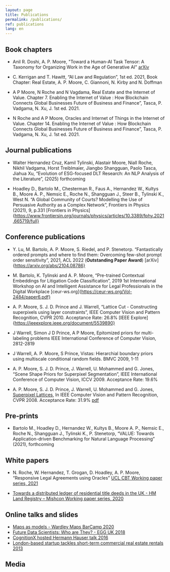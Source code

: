 ```yaml
---
layout: page
title: Publications
permalink: /publications/
ref: publications
lang: en
---
```


## Book chapters 

* Anil R. Doshi, A. P. Moore, "Toward a Human-AI Task Tensor: A Taxonomy for Organizing Work in the Age of Generative AI" [arXiv](https://arxiv.org/abs/2503.15490) 

* C. Kerrigan and T. Hawitt, “AI Law and Regulation”, 1st ed. 2021, Book Chapter: Real Estate, A. P. Moore, C. Giannoni, N. Kirby and N. Doffman

* A P Moore,  N Roche and N Vagdama, Real Estate and the Internet of Value. Chapter 7. Enabling the Internet of Value : How Blockchain Connects Global Businesses Future of Business and Finance”, Tasca, P. Vadgama, N. Xu, J. 1st ed. 2021.

* N Roche and A P Moore, Oracles and Internet of Things in the Internet of Value. Chapter 14. Enabling the Internet of Value : How Blockchain Connects Global Businesses Future of Business and Finance”, Tasca, P. Vadgama, N. Xu, J. 1st ed. 2021.

## Journal publications 

* Walter Hernandez Cruz, Kamil Tylinski, Alastair Moore, Niall Roche,
Nikhil Vadgama, Horst Treiblmaier, Jiangbo Shangguan, Paolo Tasca,
Jiahua Xu,  “Evolution of ESG-focused DLT Research: An NLP Analysis of
the Literature”, (2025) forthcoming

* Hoadley D., Bartolo M., Chesterman R., Faus A., Hernandez W., Kultys B., Moore A. P., Nemsic E., Roche N., Shangguan J., Steer B., Tylinski K., West N. “A Global Community of Courts? Modelling the Use of Persuasive Authority as a Complex Network”, Frontiers in Physics (2021), 9, p.331 [Frontiers in Physics]{https://www.frontiersin.org/journals/physics/articles/10.3389/fphy.2021.665719/full}

## Conference publications 

* Y. Lu, M. Bartolo, A. P. Moore, S. Riedel, and P. Stenetorp. “Fantastically ordered prompts and where to find them: Overcoming few-shot prompt order sensitivity”, 2021, ACL 2022 (**Outstanding Paper Award**) [arXiv]{https://arxiv.org/abs/2104.08786}

* M. Bartolo, K. Tylinski and A. P. Moore, “Pre-trained Contextual Embeddings for Litigation Code Classification”, 2019 1st International Workshop on AI and Intelligent Assistance for Legal Professionals in the Digital Workplace [ceur-ws.org]{https://ceur-ws.org/Vol-2484/paper6.pdf}

* A. P. Moore, S. J. D. Prince and J. Warrell, “Lattice Cut - Constructing superpixels using layer constraints”, IEEE Computer Vision and Pattern Recognition, CVPR 2010. Acceptance Rate: 26.8% [IEEE Explore]{https://ieeexplore.ieee.org/document/5539890}

* J Warrell, Simon J D Prince, A P Moore, Epitomized priors for multi-labeling problems 
IEEE International Conference of Computer Vision, 2812-2819

* J Warrell, A. P. Moore, S Prince, Vistas: Hierarchial boundary priors using multiscale conditional random fields. BMVC 2009, 1-11

* A. P. Moore, S. J. D. Prince, J. Warrell, U. Mohammed and G. Jones, “Scene Shape Priors for Superpixel Segmentation”, IEEE International Conference of Computer Vision, ICCV 2009. Acceptance Rate: 19.6% 

* A. P. Moore, S. J. D. Prince, J. Warrell, U. Mohammed and G. Jones, [Superpixel Lattices](https://ieeexplore.ieee.org/abstract/document/4587471), In IEEE Computer Vision and Pattern Recognition, CVPR 2008. Acceptance Rate: 31.9\% [pdf]()


## Pre-prints 

* Bartolo M., Hoadley D., Hernandez W., Kultys B., Moore A. P., Nemsic E., Roche N., Shangguan J., Tylinski K., P. Stenetorp, “VALUE: Towards Application-driven Benchmarking for Natural Language Processing” (2021), forthcoming


## White papers 

* N. Roche, W. Hernandez, T. Grogan, D. Hoadley, A. P. Moore, “Responsive Legal Agreements using Oracles” [UCL CBT Working paper series, 2021](http://blockchain.cs.ucl.ac.uk/wp-content/uploads/2020/07/UCLCBT_DiscussionPaper_Q22020_V2.pdf)

* [Towards a distributed ledger of residential title deeds in the UK - HM Land Registry – Mishcon Working paper series, 2020](https://www.mishcon.com/upload/files/HMLR%20White%20Paper.pdf)

## Online talks and slides 

* [Maps as models - Wardley Maps BarCamp 2020](https://www.youtube.com/watch?v=7-5IGTfiujY)
* [Future Data Scientists: Who are They? - EGG UK 2018](https://videos.dataiku.com/watch/NR8tte6TqskiVrwuvENTLS?)
* [CognitionX hosted Hermann Hauser talk 2016](https://www.youtube.com/watch?v=G3Vh7rY5cik)
* [London-based startup tackles short-term commercial real estate rentals 2013](https://venturebeat.com/2013/03/13/london-based-startup-tackles-short-term-commercial-real-estate-rentals/)

## Media 

